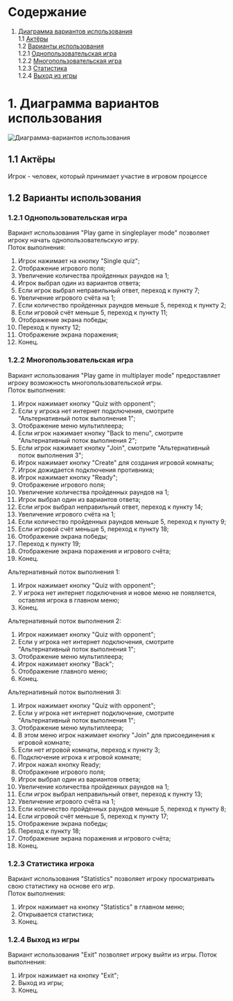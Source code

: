 # Содержание
1. [Диаграмма вариантов использования](#1Диаграмма-вариантов-использования)  
1.1 [Актёры](#11-Актёры)  
1.2 [Варианты использования](#12-Варианты-использования)  
1.2.1 [Однопользовательская игра](#121-Начать-игру)  
1.2.2 [Многопользовательская игра](#122-Multiplayer)  
1.2.3 [Статистика](#123-Statistics)  
1.2.4 [Выход из игры](#124-Выход-из-игры)   
# 1. Диаграмма вариантов использования 
![Диаграмма-вариантов использования](https://github.com/RuslanGitelman/GeoQuiz/blob/master/Diagrams/Use%20Case/UseCaseUpdated.png) 
## 1.1 Актёры 
  Игрок - человек, который принимает участие в игровом процессе  

## 1.2 Варианты использования 
### 1.2.1 Однопользовательская игра  
Вариант использования "Play game in singleplayer mode" позволяет игроку начать однопользовательскую игру.  
Поток выполнения:
 1. Игрок нажимает на кнопку "Single quiz";
 2. Отображение игрового поля;
 3. Увеличение количества пройденных раундов на 1;
 4. Игрок выбрал один из вариантов ответа;
 5. Если игрок выбрал неправильный ответ, переход к пункту 7;
 6. Увеличение игрового счёта на 1;
 7. Если количество пройденных раундов меньше 5, переход к пункту 2;
 8. Если игровой счёт меньше 5, переход к пункту 11;
 9. Отображение экрана победы;
 10. Переход к пункту 12;
 11. Отображение экрана поражения;
 12. Конец.  
    
### 1.2.2 Многопользовательская игра
Вариант использования "Play game in multiplayer mode" предоставляет игроку возможность многопользовательской игры.  
Поток выполнения:  
 1. Игрок нажимает кнопку "Quiz with opponent";
 2. Если у игрока нет интернет подключения, смотрите "Альтернативный поток выполнения 1";
 3. Отображение меню мультиплеера;
 4. Если игрок нажимает кнопку "Back to menu", смотрите "Альтернативный поток выполнения 2";
 5. Если игрок нажимает кнопку "Join", смотрите "Альтернативный поток выполнения 3";
 6. Игрок нажимает кнопку "Create" для создания игровой комнаты;
 7. Игрок дожидается подключения противника;
 8. Игрок нажимает кнопку "Ready";
 9. Отображение игрового поля;
 10. Увеличение количества пройденных раундов на 1;
 11. Игрок выбрал один из вариантов ответа;
 12. Если игрок выбрал неправильный ответ, переход к пункту 14;
 13. Увеличение игрового счёта на 1;
 14. Если количество пройденных раундов меньше 5, переход к пункту 9;
 15. Если игровой счёт меньше 5, переход к пункту 18;
 16. Отображение экрана победы;
 17. Переход к пункту 19;
 18. Отображение экрана поражения и игрового счёта;
 19. Конец.
 
Альтернативный поток выполнения 1: 
 1. Игрок нажимает кнопку "Quiz with opponent";
 2. У игрока нет интернет подключения и новое меню не появляется, оставляя игрока в главном меню;
 3. Конец.

Альтернативный поток выполнения 2:
 1. Игрок нажимает кнопку "Quiz with opponent";
 2. Если у игрока нет интернет подключения, смотрите "Альтернативный поток выполнения 1";
 3. Отображение меню мультиплеера;
 4. Игрок нажимает кнопку "Back";
 5. Отображение главного меню;
 6. Конец.
 
Альтернативный поток выполнения 3: 
 1. Игрок нажимает кнопку "Quiz with opponent";
 2. Если у игрока нет интернет подключение, смотрите "Альтернативный поток выполнения 1";
 3. Отображение меню мультиплеера;
 4. В этом меню игрок нажимает кнопку "Join" для присоединения к игровой комнате;
 5. Если нет игровой комнаты, переход к пункту 3;
 6. Подключение игрока к игровой комнате;
 7. Игрок нажал кнопку Ready;
 8. Отображение игрового поля;
 9. Игрок выбрал один из вариантов ответа;
 10. Увеличение количества пройденных раундов на 1;
 11. Если игрок выбрал неправильный ответ, переход к пункту 13;
 12. Увеличение игрового счёта на 1;
 13. Если количество пройденных раундов меньше 5, переход к пункту 8;
 14. Если игровой счёт меньше 5, переход к пункту 17;
 15. Отображение экрана победы;
 16. Переход к пункту 18;
 17. Отображение экрана поражения и игрового счёта;
 18. Конец.

### 1.2.3 Статистика игрока  
Вариант использования "Statistics" позволяет игроку просматривать свою статистику на основе его игр.  
Поток выполнения:
 1. Игрок нажимает на кнопку "Statistics" в главном меню;
 2. Открывается статистика;
 3. Конец.  
  
### 1.2.4 Выход из игры 
Вариант использования "Exit" позволяет игроку выйти из игры.
Поток выполнения:
 1. Игрок нажимает на кнопку "Exit";
 2. Выход из игры;
 3. Конец.
